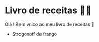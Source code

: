 # Livro de receitas  :man_cook:



Olá ! Bem vnico ao meu livro de receitas :wave:

- Strogonoff de frango



